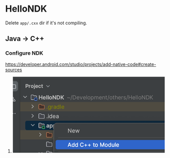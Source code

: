 # HelloNDK

Delete `app/.cxx` dir if it's not compiling.

## Java -> C++
### Configure NDK
https://developer.android.com/studio/projects/add-native-code#create-sources
1. ![1](./doc/01.png)
